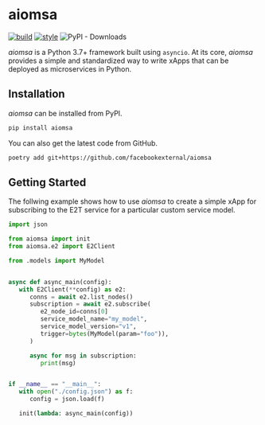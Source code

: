 # aiomsa
[![build](https://github.com/facebookexternal/aiomsa/workflows/build/badge.svg)](https://github.com/facebookexternal/aiomsa/actions?query=workflow%3Abuild)
[![style](https://img.shields.io/badge/code%20style-black-000000.svg)](https://github.com/psf/black)
![PyPI - Downloads](https://img.shields.io/pypi/dw/aiomsa)

*aiomsa* is a Python 3.7+ framework built using `asyncio`. At its core, *aiomsa*
provides a simple and standardized way to write xApps that can be deployed as
microservices in Python.

## Installation
*aiomsa* can be installed from PyPI.
```bash
pip install aiomsa
```

You can also get the latest code from GitHub.
```bash
poetry add git+https://github.com/facebookexternal/aiomsa
```

## Getting Started
The follwing example shows how to use *aiomsa* to create a simple xApp for subscribing
to the E2T service for a particular custom service model.

```python
import json

from aiomsa import init
from aiomsa.e2 import E2Client

from .models import MyModel


async def async_main(config):
   with E2Client(**config) as e2:
      conns = await e2.list_nodes()
      subscription = await e2.subscribe(
         e2_node_id=conns[0]
         service_model_name="my_model",
         service_model_version="v1",
         trigger=bytes(MyModel(param="foo")),
      )

      async for msg in subscription:
         print(msg)


if __name__ == "__main__":
   with open("./config.json") as f:
      config = json.load(f)

   init(lambda: async_main(config))
```
